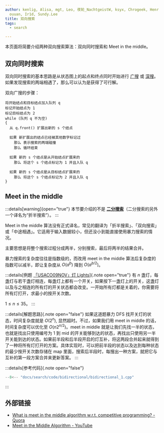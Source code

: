 ```yaml
---
author: kenlig, Alisa, mgt, Leo, 夜轮_NachtgeistW, ksyx, Chrogeek, Henry-ZHR,
  ouuan, Ir1d, Sundy.Lee
title: 双向搜索
tags:
  - search

---
```


本页面将简要介绍两种双向搜索算法：双向同时搜索和 Meet in the middle。

## 双向同时搜索

双向同时搜索的基本思路是从状态图上的起点和终点同时开始进行 [广搜](./bfs.md) 或 [深搜](./dfs.md)。如果发现搜索的两端相遇了，那么可以认为是获得了可行解。

双向广搜的步骤：

```text
将开始结点和目标结点加入队列 q
标记开始结点为 1
标记目标结点为 2
while (队列 q 不为空)
{
  从 q.front() 扩展出新的 s 个结点
  
  如果 新扩展出的结点已经被其他数字标记过
    那么 表示搜索的两端碰撞
    那么 循环结束
  
  如果 新的 s 个结点是从开始结点扩展来的
    那么 将这个 s 个结点标记为 1 并且入队 q 
    
  如果 新的 s 个结点是从目标结点扩展来的
    那么 将这个 s 个结点标记为 2 并且入队 q
}
```

## Meet in the middle

:::details[warning]{open="true"}
本节要介绍的不是 [**二分搜索**](../basic/binary.md)（二分搜索的另外一个译名为“折半搜索”）。
:::

Meet in the middle 算法没有正式译名，常见的翻译为「折半搜索」、「双向搜索」或「中途相遇」。它适用于输入数据较小，但还没小到能直接使用暴力搜索的情况。

主要思想是将整个搜索过程分成两半，分别搜索，最后将两半的结果合并。

暴力搜索的复杂度往往是指数级的，而改用 meet in the middle 算法后复杂度的指数可以减半，即让复杂度从 $O(a^b)$ 降到 $O(a^{b/2})$。

:::details[例题 [「USACO09NOV」灯 Lights](https://www.luogu.com.cn/problem/P2962)]{.note open="true"}
有 $n$ 盏灯，每盏灯与若干盏灯相连，每盏灯上都有一个开关，如果按下一盏灯上的开关，这盏灯以及与之相连的所有灯的开关状态都会改变。一开始所有灯都是关着的，你需要将所有灯打开，求最小的按开关次数。

$1\le n\le 35$。
:::

:::details[解题思路]{.note open="false"}
如果这道题暴力 DFS 找开关灯的状态，时间复杂度就是 $O(2^{n})$, 显然超时。不过，如果我们用 meet in middle 的话，时间复杂度可以优化至 $O(n2^{n/2})$。meet in middle 就是让我们先找一半的状态，也就是找出只使用编号为 $1$ 到 $\mathrm{mid}$ 的开关能够到达的状态，再找出只使用另一半开关能到达的状态。如果前半段和后半段开启的灯互补，将这两段合并起来就得到了一种将所有灯打开的方案。具体实现时，可以把前半段的状态以及达到每种状态的最少按开关次数存储在 map 里面，搜索后半段时，每搜出一种方案，就把它与互补的第一段方案合并来更新答案。
:::

:::details[参考代码]{.note open="false"}
```cpp
--8<-- "docs/search/code/bidirectional/bidirectional_1.cpp"
```
:::

## 外部链接

*   [What is meet in the middle algorithm w.r.t. competitive programming? - Quora](https://www.quora.com/What-is-meet-in-the-middle-algorithm-w-r-t-competitive-programming)
*   [Meet in the Middle Algorithm - YouTube](https://www.youtube.com/watch?v=57SUNQL4JFA)
